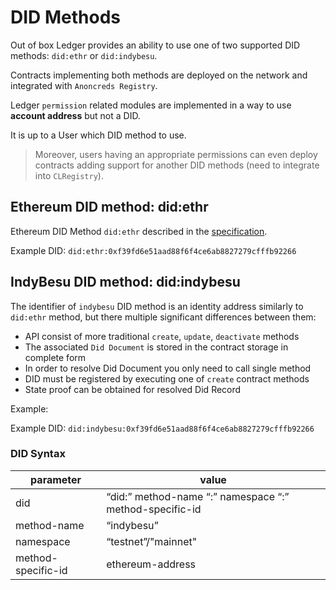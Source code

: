 # DID Methods

Out of box Ledger provides an ability to use one of two supported DID methods: `did:ethr` or `did:indybesu`.

Contracts implementing both methods are deployed on the network and integrated with `Anoncreds Registry`.

Ledger `permission` related modules are implemented in a way to use **account address** but not a DID.

It is up to a User which DID method to use.

> Moreover, users having an appropriate permissions can even deploy contracts adding support for another DID methods
> (need to integrate into `CLRegistry`).

## Ethereum DID method: did:ethr

Ethereum DID Method `did:ethr` described in
the [specification](https://github.com/decentralized-identity/ethr-did-resolver/blob/master/doc/did-method-spec.md).

Example DID: `did:ethr:0xf39fd6e51aad88f6f4ce6ab8827279cfffb92266`

## IndyBesu DID method: did:indybesu

The identifier of `indybesu` DID method is an identity address similarly to `did:ethr` method, but there multiple 
significant differences between them:
* API consist of more traditional `create`, `update`, `deactivate` methods
* The associated `Did Document` is stored in the contract storage in complete form
* In order to resolve Did Document you only need to call single method
* DID must be registered by executing one of `create` contract methods
* State proof can be obtained for resolved Did Record

Example:

Example DID: `did:indybesu:0xf39fd6e51aad88f6f4ce6ab8827279cfffb92266`

### DID Syntax

| parameter          | value                                                   |
|--------------------|---------------------------------------------------------|
| did                | “did:” method-name “:” namespace “:” method-specific-id |
| method-name        | “indybesu”                                              |
| namespace          | “testnet”/"mainnet"                                     |
| method-specific-id | ethereum-address                                        |

